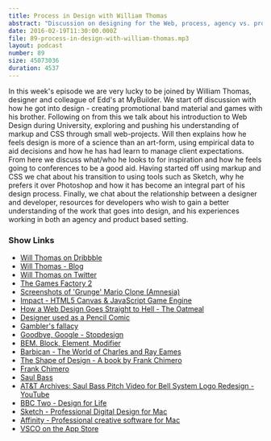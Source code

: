 ```yaml
---
title: Process in Design with William Thomas
abstract: "Discussion on designing for the Web, process, agency vs. product and much more..."
date: 2016-02-19T11:30:00.000Z
file: 89-process-in-design-with-william-thomas.mp3
layout: podcast
number: 89
size: 45073036
duration: 4537
---
```


In this week's episode we are very lucky to be joined by William Thomas, designer and colleague of Edd's at MyBuilder.
We start off discussion with how he got into design - creating promotional band material and games with his brother.
Following on from this we talk about his introduction to Web Design during University, exploring and pushing his understanding of markup and CSS through small web-projects.
Will then explains how he feels design is more of a science than an art-form, using empirical data to aid decisions and how he has had learn to manage client expectations.
From here we discuss what/who he looks to for inspiration and how he feels going to conferences to be a good aid.
Having started off using markup and CSS we chat about his transition to using tools such as Sketch, why he prefers it over Photoshop and how it has become an integral part of his design process.
Finally, we chat about the relationship between a designer and developer, resources for developers who wish to gain a better understanding of the work that goes into design, and his experiences working in both an agency and product based setting.

### Show Links

- [Will Thomas on Dribbble](https://dribbble.com/juptrking)
- [Will Thomas - Blog](http://williamthomas.io/)
- [Will Thomas on Twitter](https://twitter.com/juptrking)
- [The Games Factory 2](http://www.clickteam.com/the-games-factory-2)
- [Screenshots of 'Grunge' Mario Clone (Amnesia)](https://www.dropbox.com/sh/kd1i3j9er57vwfv/AACSf-cLgCMtrgQevw_1xRzia?dl=0)
- [Impact - HTML5 Canvas & JavaScript Game Engine](http://impactjs.com/)
- [How a Web Design Goes Straight to Hell - The Oatmeal](http://theoatmeal.com/comics/design_hell)
- [Designer used as a Pencil Comic](http://digitalsynopsis.com/wp-content/uploads/2015/01/how-a-web-design-goes-straight-to-hell-9.jpg)
- [Gambler's fallacy](https://en.wikipedia.org/wiki/Gambler%27s_fallacy)
- [Goodbye, Google - Stopdesign](http://stopdesign.com/archive/2009/03/20/goodbye-google.html)
- [BEM. Block, Element, Modifier](https://en.bem.info/)
- [Barbican - The World of Charles and Ray Eames](http://www.barbican.org.uk/artgallery/event-detail.asp?ID=18398)
- [The Shape of Design - A book by Frank Chimero](http://www.shapeofdesignbook.com/)
- [Frank Chimero](http://www.frankchimero.com/writing/)
- [Saul Bass](https://en.wikipedia.org/wiki/Saul_Bass)
- [AT&T Archives: Saul Bass Pitch Video for Bell System Logo Redesign - YouTube](https://www.youtube.com/watch?v=xKu2de0yCJI)
- [BBC Two - Design for Life](http://www.bbc.co.uk/programmes/b00mx9y1)
- [Sketch - Professional Digital Design for Mac](https://www.sketchapp.com/)
- [Affinity - Professional creative software for Mac](https://affinity.serif.com/en-gb/)
- [VSCO on the App Store](https://itunes.apple.com/gb/app/vsco/id588013838)
